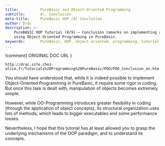 ```yaml
---
title:          PureBasic and Object-Oriented Programming
subtitle:       8\. Conclusion
meta-title:     PureBasic OOP (8) Conclusion
author: Dräc
description: >-
    PureBASIC OOP Tutorial (8/9) — Conclusion remarks on implementing and
    using Object-Oriented Programming in PureBasic.
keywords:       PureBasic, OOP, object-oriented, programming, tutorial
...
```


!comment{   ORIGINAL DOC URL   }
~~~~~~~~~~~~~~~~~~~~~~~~~~~~~~~~~~~~~~~~~~~~~~~~~~~~~~~~~~~~~~~~~~~~~~~~
http://drac.site.chez-alice.fr/Tutorials%20Programming%20PureBasic/POO/POO_Conclusion_en.htm
~~~~~~~~~~~~~~~~~~~~~~~~~~~~~~~~~~~~~~~~~~~~~~~~~~~~~~~~~~~~~~~~~~~~~~~~


You should have understood that, while it is indeed possible to implement Object-Oriented Programming in PureBasic, it require some rigor in coding.
But once this task is dealt with, manipulation of objects becomes extremely simple.

However, while OO-Programming introduces greater flexibility in coding (through the application of object concepts), its structural organization uses lots of methods, which leads to bigger executables and some performance losses.

Nevertheless, I hope that this tutorial has at least allowed you to grasp the underlying mechanisms of the OOP paradigm, and to understand its concepts.

